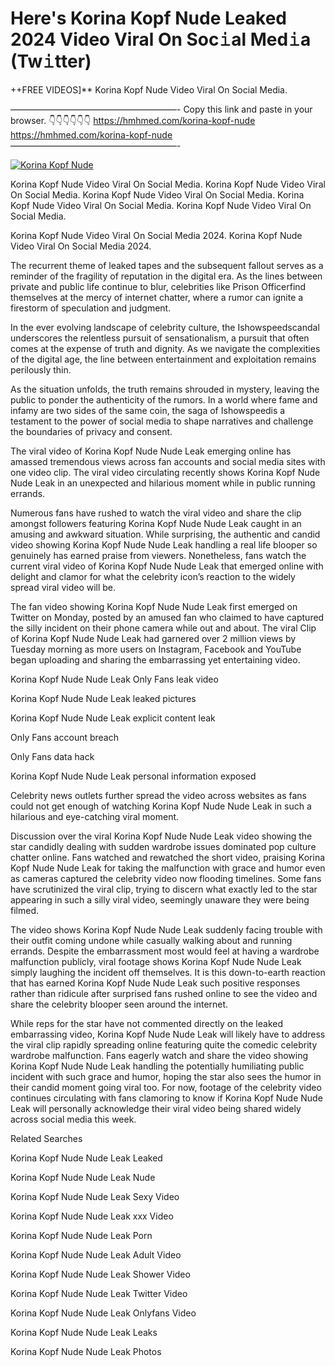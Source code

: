# Here's Korina Kopf Nude Leaked 2024 Video Viral On Soc𝚒al Med𝚒a (Tw𝚒tter)

++FREE VIDEOS]** Korina Kopf Nude Video Viral On Social Media.

———————————————————-
Copy this link and paste in your browser.
👇👇👇👇👇👇
https://hmhmed.com/korina-kopf-nude
https://hmhmed.com/korina-kopf-nude
———————————————————-

[![Korina Kopf Nude](https://i.imgur.com/dJHk4Zq.gif)](https://hmhmed.com/korina-kopf-nude)

Korina Kopf Nude Video Viral On Social Media. Korina Kopf Nude Video Viral On Social Media. Korina Kopf Nude Video Viral On Social Media. Korina Kopf Nude Video Viral On Social Media. Korina Kopf Nude Video Viral On Social Media.

Korina Kopf Nude Video Viral On Social Media 2024. Korina Kopf Nude Video Viral On Social Media 2024.

The recurrent theme of leaked tapes and the subsequent fallout serves as a reminder of the fragility of reputation in the digital era. As the lines between private and public life continue to blur, celebrities like Prison Officerfind themselves at the mercy of internet chatter, where a rumor can ignite a firestorm of speculation and judgment.

In the ever evolving landscape of celebrity culture, the Ishowspeedscandal underscores the relentless pursuit of sensationalism, a pursuit that often comes at the expense of truth and dignity. As we navigate the complexities of the digital age, the line between entertainment and exploitation remains perilously thin.

As the situation unfolds, the truth remains shrouded in mystery, leaving the public to ponder the authenticity of the rumors. In a world where fame and infamy are two sides of the same coin, the saga of Ishowspeedis a testament to the power of social media to shape narratives and challenge the boundaries of privacy and consent.

The viral video of Korina Kopf Nude Nude Leak emerging online has amassed tremendous views across fan accounts and social media sites with one video clip. The viral video circulating recently shows Korina Kopf Nude Nude Leak in an unexpected and hilarious moment while in public running errands.

Numerous fans have rushed to watch the viral video and share the clip amongst followers featuring Korina Kopf Nude Nude Leak caught in an amusing and awkward situation. While surprising, the authentic and candid video showing Korina Kopf Nude Nude Leak handling a real life blooper so genuinely has earned praise from viewers. Nonetheless, fans watch the current viral video of Korina Kopf Nude Nude Leak that emerged online with delight and clamor for what the celebrity icon’s reaction to the widely spread viral video will be.

The fan video showing Korina Kopf Nude Nude Leak first emerged on Twitter on Monday, posted by an amused fan who claimed to have captured the silly incident on their phone camera while out and about. The viral Clip of Korina Kopf Nude Nude Leak had garnered over 2 million views by Tuesday morning as more users on Instagram, Facebook and YouTube began uploading and sharing the embarrassing yet entertaining video.

Korina Kopf Nude Nude Leak Only Fans leak video

Korina Kopf Nude Nude Leak leaked pictures

Korina Kopf Nude Nude Leak explicit content leak

Only Fans account breach

Only Fans data hack

Korina Kopf Nude Nude Leak personal information exposed

Celebrity news outlets further spread the video across websites as fans could not get enough of watching Korina Kopf Nude Nude Leak in such a hilarious and eye-catching viral moment.

Discussion over the viral Korina Kopf Nude Nude Leak video showing the star candidly dealing with sudden wardrobe issues dominated pop culture chatter online. Fans watched and rewatched the short video, praising Korina Kopf Nude Nude Leak for taking the malfunction with grace and humor even as cameras captured the celebrity video now flooding timelines. Some fans have scrutinized the viral clip, trying to discern what exactly led to the star appearing in such a silly viral video, seemingly unaware they were being filmed.

The video shows Korina Kopf Nude Nude Leak suddenly facing trouble with their outfit coming undone while casually walking about and running errands. Despite the embarrassment most would feel at having a wardrobe malfunction publicly, viral footage shows Korina Kopf Nude Nude Leak simply laughing the incident off themselves. It is this down-to-earth reaction that has earned Korina Kopf Nude Nude Leak such positive responses rather than ridicule after surprised fans rushed online to see the video and share the celebrity blooper seen around the internet.

While reps for the star have not commented directly on the leaked embarrassing video, Korina Kopf Nude Nude Leak will likely have to address the viral clip rapidly spreading online featuring quite the comedic celebrity wardrobe malfunction. Fans eagerly watch and share the video showing Korina Kopf Nude Nude Leak handling the potentially humiliating public incident with such grace and humor, hoping the star also sees the humor in their candid moment going viral too. For now, footage of the celebrity video continues circulating with fans clamoring to know if Korina Kopf Nude Nude Leak will personally acknowledge their viral video being shared widely across social media this week.

Related Searches

Korina Kopf Nude Nude Leak Leaked

Korina Kopf Nude Nude Leak Nude

Korina Kopf Nude Nude Leak Sexy Video

Korina Kopf Nude Nude Leak xxx Video

Korina Kopf Nude Nude Leak Porn

Korina Kopf Nude Nude Leak Adult Video

Korina Kopf Nude Nude Leak Shower Video

Korina Kopf Nude Nude Leak Twitter Video

Korina Kopf Nude Nude Leak Onlyfans Video

Korina Kopf Nude Nude Leak Leaks

Korina Kopf Nude Nude Leak Photos